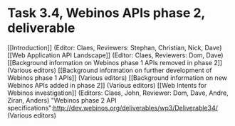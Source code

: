 Task 3.4, Webinos APIs phase 2, deliverable
===========================================

[[Introduction]] (Editor: Claes, Reviewers: Stephan, Christian, Nick, Dave)
[[Web Application API Landscape]] (Editor: Claes, Reviewers: Dom, Dave)
[[Background information on Webinos phase 1 APIs removed in phase 2]] (Various editors)
[[Background information on further development of Webinos phase 1 APIs]] (Various editors)
[[Background information on new Webinos APIs added in phase 2]] (Various editors)
[[Web Intents for Webinos investigation]] (Editors: Claes, John, Reviewer: Dom, Dave, Andre, Ziran, Anders)
"Webinos phase 2 API specifications":http://dev.webinos.org/deliverables/wp3/Deliverable34/ (Various editors)

